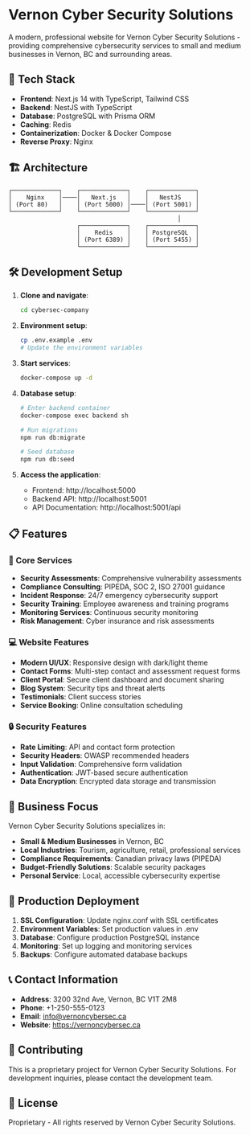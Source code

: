 # Vernon Cyber Security Solutions

A modern, professional website for Vernon Cyber Security Solutions - providing comprehensive cybersecurity services to small and medium businesses in Vernon, BC and surrounding areas.

## 🚀 Tech Stack

- **Frontend**: Next.js 14 with TypeScript, Tailwind CSS
- **Backend**: NestJS with TypeScript
- **Database**: PostgreSQL with Prisma ORM
- **Caching**: Redis
- **Containerization**: Docker & Docker Compose
- **Reverse Proxy**: Nginx

## 🏗️ Architecture

```
┌─────────────┐    ┌─────────────┐    ┌─────────────┐
│    Nginx    │────│   Next.js   │    │   NestJS    │
│ (Port 80)   │    │ (Port 5000) │────│ (Port 5001) │
└─────────────┘    └─────────────┘    └─────────────┘
                                               │
                   ┌─────────────┐    ┌─────────────┐
                   │    Redis    │    │ PostgreSQL  │
                   │ (Port 6389) │    │ (Port 5455) │
                   └─────────────┘    └─────────────┘
```

## 🛠️ Development Setup

1. **Clone and navigate**:
   ```bash
   cd cybersec-company
   ```

2. **Environment setup**:
   ```bash
   cp .env.example .env
   # Update the environment variables
   ```

3. **Start services**:
   ```bash
   docker-compose up -d
   ```

4. **Database setup**:
   ```bash
   # Enter backend container
   docker-compose exec backend sh
   
   # Run migrations
   npm run db:migrate
   
   # Seed database
   npm run db:seed
   ```

5. **Access the application**:
   - Frontend: http://localhost:5000
   - Backend API: http://localhost:5001
   - API Documentation: http://localhost:5001/api

## 📋 Features

### 🎯 Core Services
- **Security Assessments**: Comprehensive vulnerability assessments
- **Compliance Consulting**: PIPEDA, SOC 2, ISO 27001 guidance
- **Incident Response**: 24/7 emergency cybersecurity support
- **Security Training**: Employee awareness and training programs
- **Monitoring Services**: Continuous security monitoring
- **Risk Management**: Cyber insurance and risk assessments

### 💻 Website Features
- **Modern UI/UX**: Responsive design with dark/light theme
- **Contact Forms**: Multi-step contact and assessment request forms
- **Client Portal**: Secure client dashboard and document sharing
- **Blog System**: Security tips and threat alerts
- **Testimonials**: Client success stories
- **Service Booking**: Online consultation scheduling

### 🔒 Security Features
- **Rate Limiting**: API and contact form protection
- **Security Headers**: OWASP recommended headers
- **Input Validation**: Comprehensive form validation
- **Authentication**: JWT-based secure authentication
- **Data Encryption**: Encrypted data storage and transmission

## 🌟 Business Focus

Vernon Cyber Security Solutions specializes in:
- **Small & Medium Businesses** in Vernon, BC
- **Local Industries**: Tourism, agriculture, retail, professional services
- **Compliance Requirements**: Canadian privacy laws (PIPEDA)
- **Budget-Friendly Solutions**: Scalable security packages
- **Personal Service**: Local, accessible cybersecurity expertise

## 🚀 Production Deployment

1. **SSL Configuration**: Update nginx.conf with SSL certificates
2. **Environment Variables**: Set production values in .env
3. **Database**: Configure production PostgreSQL instance
4. **Monitoring**: Set up logging and monitoring services
5. **Backups**: Configure automated database backups

## 📞 Contact Information

- **Address**: 3200 32nd Ave, Vernon, BC V1T 2M8
- **Phone**: +1-250-555-0123
- **Email**: info@vernoncybersec.ca
- **Website**: https://vernoncybersec.ca

## 🤝 Contributing

This is a proprietary project for Vernon Cyber Security Solutions. For development inquiries, please contact the development team.

## 📄 License

Proprietary - All rights reserved by Vernon Cyber Security Solutions.
